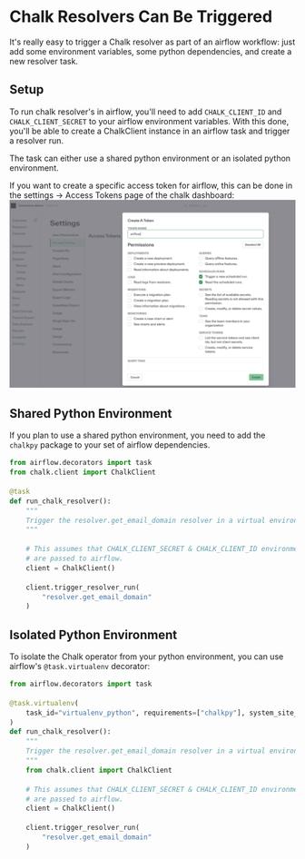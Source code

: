 # Chalk Resolvers Can Be Triggered

It's really easy to trigger a Chalk resolver as part of an airflow workflow: just add some environment
variables, some python dependencies, and create a new resolver task.

## Setup

To run chalk resolver's in airflow, you'll need to add `CHALK_CLIENT_ID` and `CHALK_CLIENT_SECRET` to your 
airflow environment variables. With this done, you'll be able to create a ChalkClient instance in an
airflow task and trigger a resolver run.

The task can either use a shared python environment or an isolated python environment.

If you want to create a specific access token for airflow, this can be done in the settings -> Access Tokens 
page of the chalk dashboard:
![access_token](./airflow.png)


## Shared Python Environment

If you plan to use a shared python environment, you need to add the `chalkpy` package to your
set of airflow dependencies.

```python
from airflow.decorators import task
from chalk.client import ChalkClient

@task
def run_chalk_resolver():
    """
    Trigger the resolver.get_email_domain resolver in a virtual environment
    """

    # This assumes that CHALK_CLIENT_SECRET & CHALK_CLIENT_ID environment variables
    # are passed to airflow.
    client = ChalkClient()

    client.trigger_resolver_run(
        "resolver.get_email_domain"
    )
```

## Isolated Python Environment

To isolate the Chalk operator from your python environment, you can use airflow's `@task.virtualenv` decorator:

```python
from airflow.decorators import task

@task.virtualenv(
    task_id="virtualenv_python", requirements=["chalkpy"], system_site_packages=False
)
def run_chalk_resolver():
    """
    Trigger the resolver.get_email_domain resolver in a virtual environment
    """
    from chalk.client import ChalkClient

    # This assumes that CHALK_CLIENT_SECRET & CHALK_CLIENT_ID environment variables
    # are passed to airflow.
    client = ChalkClient()

    client.trigger_resolver_run(
        "resolver.get_email_domain"
    )
```
